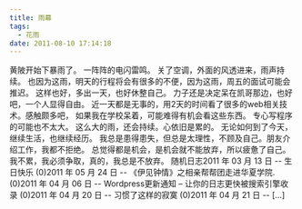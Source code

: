 ```yaml
---
title: 雨幕
tags:
  - 花雨
date: 2011-08-10 17:14:18
---
```


黄陂开始下暴雨了。 一阵阵的电闪雷鸣。 关了空调，外面的风透进来，雨声持续。 也因为这雨，明天的行程将会有很多的不便，因为这雨，周五的面试可能会推迟。 这样也好，多出一天，也好休整自己。 力子还是决定呆在凯哥那边，也好吧，一个人显得自由。 近一天都是无事的，用2天的时间看了很多的web相关技术。感触颇多吧， 如果我在学校呆着，可能难得有机会看这些东西。 专心写程序的可能也不太大。 这么大的雨，还会持续。心依旧是累的。 无论如何到了今天，继续生活，也继续经历。 我总是患得患失，但总是太理性，不顾及自己。朋友介绍工作，我都不拒绝。 总觉得都是机会，是机会就不能放弃，所以疲惫了自己。 我不累，我必须争取，真的，我总是不放弃。 随机日志2011 年 03 月 13 日 -- 生日快乐 (0)2011 年 05 月 24 日 -- 《伊见钟情》之相亲帮帮团走进华夏学院. (0)2011 年 04 月 06 日 -- Wordpress更新通知 &#8211; 让你的日志更快被搜索引擎收录 (0)2011 年 04 月 20 日 -- 习惯了这样的寂寞 (0)2011 年 04 月 21 日 -- [...]